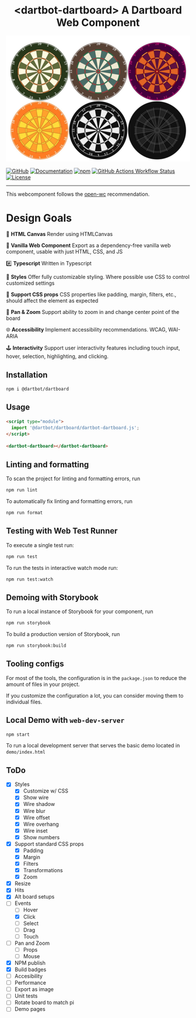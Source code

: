 <h1 align="center">&lt;dartbot-dartboard&gt; A Dartboard Web Component</h1>

![Dartboards rendered with different styles](https://raw.githubusercontent.com/dartbotapp/dartboard/refs/heads/main/storybook-public/board_themes.JPG)

<div>
  <a href="https://github.com/dartbotapp/dartboard" rel="noopener noreferrer" target="_blank"><img src="https://img.shields.io/badge/GitHub-Code-232323.svg?style=flat&amp;logo=github&amp;logoColor=white" alt="GitHub" /></a>
  <a href="https://docs.dartbot.com" rel="noopener noreferrer" target="_blank"><img src="https://img.shields.io/badge/Docs-Website-232323.svg?style=flat" alt="Documentation" /></a>
  <a href="https://www.npmjs.com/package/@dartbot/dartboard" rel="noopener noreferrer" target="_blank"><img src="https://img.shields.io/npm/dw/@dartbot/dartboard?label=npm&amp;style=flat" alt="npm" /></a>
  <a href="https://github.com/dartbotapp/dartboard/actions/workflows/publish.yml" rel="noopener noreferrer" target="_blank"><img src="https://img.shields.io/github/actions/workflow/status/dartbotapp/dartboard/publish.yml" alt="GitHub Actions Workflow Status" /></a>
  <a href="https://github.com/dartbotapp/dartboard/blob/main/LICENSE" rel="noopener noreferrer" target="_blank"><img src="https://img.shields.io/badge/license-MIT-232323.svg?style=flat" alt="License" /></a>
</div>

---

This webcomponent follows the [open-wc](https://github.com/open-wc/open-wc) recommendation.

# Design Goals

🎨 **HTML Canvas** Render using HTMLCanvas

🍦 **Vanilla Web Component** Export as a dependency-free vanilla web component, usable with just HTML, CSS, and JS

#️⃣ **Typescript** Written in Typescript

🌈 **Styles** Offer fully customizable styling. Where possible use CSS to control customized settings

🧾 **Support CSS props** CSS properties like padding, margin, filters, etc., should affect the element as expected

🔎 **Pan & Zoom** Support ability to zoom in and change center point of the board

🌐 **Accessibility** Implement accessibility recommendations. WCAG, WAI-ARIA

🕹️ **Interactivity** Support user interactivity features including touch input, hover, selection, highlighting, and clicking.

## Installation

```bash
npm i @dartbot/dartboard
```

## Usage

```html
<script type="module">
  import '@dartbot/dartboard/dartbot-dartboard.js';
</script>

<dartbot-dartboard></dartbot-dartboard>
```

## Linting and formatting

To scan the project for linting and formatting errors, run

```bash
npm run lint
```

To automatically fix linting and formatting errors, run

```bash
npm run format
```

## Testing with Web Test Runner

To execute a single test run:

```bash
npm run test
```

To run the tests in interactive watch mode run:

```bash
npm run test:watch
```

## Demoing with Storybook

To run a local instance of Storybook for your component, run

```bash
npm run storybook
```

To build a production version of Storybook, run

```bash
npm run storybook:build
```


## Tooling configs

For most of the tools, the configuration is in the `package.json` to reduce the amount of files in your project.

If you customize the configuration a lot, you can consider moving them to individual files.

## Local Demo with `web-dev-server`

```bash
npm start
```

To run a local development server that serves the basic demo located in `demo/index.html`



## ToDo
- [x] Styles
  - [x] Customize w/ CSS
  - [x] Show wire
  - [x] Wire shadow
  - [x] Wire blur
  - [x] Wire offset
  - [x] Wire overhang
  - [x] Wire inset
  - [x] Show numbers
- [x] Support standard CSS props
  - [x] Padding
  - [x] Margin
  - [x] Filters
  - [x] Transformations
  - [x] Zoom
- [x] Resize
- [x] Hits
- [x] Alt board setups
- [ ] Events
  - [ ] Hover
  - [x] Click
  - [ ] Select
  - [ ] Drag
  - [ ] Touch
- [ ] Pan and Zoom
  - [ ] Props
  - [ ] Mouse
- [x] NPM publish
- [x] Build badges
- [ ] Accesibility
- [ ] Performance
- [ ] Export as image
- [ ] Unit tests
- [ ] Rotate board to match pi
- [ ] Demo pages